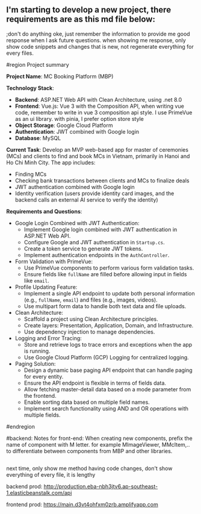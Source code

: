## I'm starting to develop a new project, there requirements are as this md file below:

;don't do anything oke, just remember the information to provide me good response when I ask future questions.
when showing me response, only show code snippets and changes that is new, not regenerate everything for every files.

#region Project summary

**Project Name**: MC Booking Platform (MBP)

**Technology Stack**:

-   **Backend**: ASP.NET Web API with Clean Architecture, using .net 8.0
-   **Frontend**: Vue.js: Vue 3 with the Composition API, when writing vue code, remember to write in vue 3 composition api style. I use PrimeVue as an ui library. with pinia, I prefer option store style
-   **Object Storage**: Google Cloud Platform
-   **Authentication**: JWT combined with Google login
-   **Database**: MySQL

**Current Task**: Develop an MVP web-based app for master of ceremonies (MCs) and clients to find and book MCs in Vietnam, primarily in Hanoi and Ho Chi Minh City. The app includes:

-   Finding MCs
-   Checking bank transactions between clients and MCs to finalize deals
-   JWT authentication combined with Google login
-   Identity verification (users provide identity card images, and the backend calls an external AI service to verify the identity)

**Requirements and Questions**:

-   Google Login Combined with JWT Authentication:
    -   Implement Google login combined with JWT authentication in ASP.NET Web API.
    -   Configure Google and JWT authentication in `Startup.cs`.
    -   Create a token service to generate JWT tokens.
    -   Implement authentication endpoints in the `AuthController`.
-   Form Validation with PrimeVue:
    -   Use PrimeVue components to perform various form validation tasks.
    -   Ensure fields like `fullName` are filled before allowing input in fields like `email`.
-   Profile Updating Feature:
    -   Implement a single API endpoint to update both personal information (e.g., `fullName`, `email`) and files (e.g., images, videos).
    -   Use multipart form data to handle both text data and file uploads.
-   Clean Architecture:
    -   Scaffold a project using Clean Architecture principles.
    -   Create layers: Presentation, Application, Domain, and Infrastructure.
    -   Use dependency injection to manage dependencies.
-   Logging and Error Tracing:
    -   Store and retrieve logs to trace errors and exceptions when the app is running.
    -   Use Google Cloud Platform (GCP) Logging for centralized logging.
-   Paging Solution:
    -   Design a dynamic base paging API endpoint that can handle paging for every entity.
    -   Ensure the API endpoint is flexible in terms of fields data.
    -   Allow fetching master-detail data based on a mode parameter from the frontend.
    -   Enable sorting data based on multiple field names.
    -   Implement search functionality using AND and OR operations with multiple fields.

#endregion

#backend:
Notes for front-end:
When creating new components, prefix the name of component with M letter. for example MImageViewer, MMcItem,.. to differentiate between components from MBP and other libraries.

##

next time, only show me method having code changes, don't show everything of every file, it is lengthy

backend prod:
http://production.eba-nbh3jtv6.ap-southeast-1.elasticbeanstalk.com/api

frontend prod:
https://main.d3vt4ohfxm0zrb.amplifyapp.com
